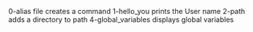 0-alias file creates a command
1-hello_you prints the User name
2-path adds a directory to path
4-global_variables displays global variables
